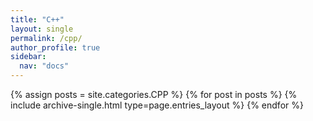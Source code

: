 ```yaml
---
title: "C++"
layout: single
permalink: /cpp/
author_profile: true
sidebar:
  nav: "docs"
---
```


{% assign posts = site.categories.CPP %}
{% for post in posts %} {% include archive-single.html type=page.entries_layout %} {% endfor %}
